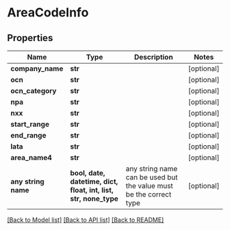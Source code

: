 # AreaCodeInfo


## Properties
Name | Type | Description | Notes
------------ | ------------- | ------------- | -------------
**company_name** | **str** |  | [optional] 
**ocn** | **str** |  | [optional] 
**ocn_category** | **str** |  | [optional] 
**npa** | **str** |  | [optional] 
**nxx** | **str** |  | [optional] 
**start_range** | **str** |  | [optional] 
**end_range** | **str** |  | [optional] 
**lata** | **str** |  | [optional] 
**area_name4** | **str** |  | [optional] 
**any string name** | **bool, date, datetime, dict, float, int, list, str, none_type** | any string name can be used but the value must be the correct type | [optional]

[[Back to Model list]](../README.md#documentation-for-models) [[Back to API list]](../README.md#documentation-for-api-endpoints) [[Back to README]](../README.md)


